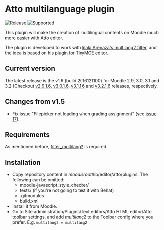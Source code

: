 Atto multilanguage plugin
=========================

![Release](https://img.shields.io/badge/release-v1.6-blue.svg) ![Supported](https://img.shields.io/badge/supported-2.9%2C%203.0%2C%203.1-green.svg)

This plugin will make the creation of multilingual contents on Moodle much more easier with Atto editor.

The plugin is developed to work with [Iñaki Arenaza's multilang2 filter](https://github.com/iarenaza/moodle-filter_multilang2), and the idea is based on [his plugin for TinyMCE editor](https://github.com/iarenaza/moodle-tinymce_moodlelang2).

## Current version
The latest release is the v1.6 (build 2016121100) for Moodle 2.9, 3.0, 3.1 and 3.2 (Checkout [v2.9.1.6](https://github.com/julenpardo/moodle-atto_multilang2/releases/tag/v2.9.1.6), [v3.0.1.6](https://github.com/julenpardo/moodle-atto_multilang2/releases/tag/v3.0.1.6), [v3.1.1.6](https://github.com/julenpardo/moodle-atto_multilang2/releases/tag/v3.1.1.6) and [v3.2.1.6](https://github.com/julenpardo/moodle-atto_multilang2/releases/tag/v3.2.1.6) releases, respectively.

## Changes from v1.5
 - Fix issue "Filepicker not loading when grading assignment" (see [issue 17](https://github.com/julenpardo/moodle-atto_multilang2/issues/17)).

## Requirements
As mentioned before, [filter_multilang2](https://github.com/iarenaza/moodle-filter_multilang2) is required.

## Installation

 - Copy repository content in *moodleroot*/lib/editor/atto/plugins. The following can be omitted:
   - moodle-javascript_style_checker/
   - tests/ (if you're not going to test it with Behat)
   - .gitmodules
   - build.xml
 - Install it from Moodle. 
 - Go to Site administration/Plugins/Text
   editors/Atto HTML editor/Atto toolbar settings, and add *multilang2*
   to the Toolbar config where you prefer. E.g. `multilang2 = multilang2`

